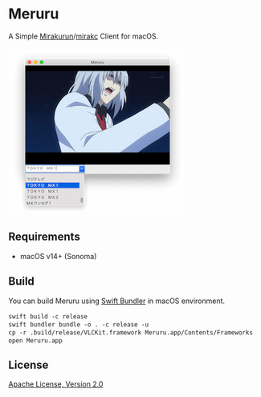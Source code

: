 # Meruru

A Simple [Mirakurun](https://github.com/Chinachu/Mirakurun)/[mirakc](https://github.com/mirakc/mirakc) Client for macOS.

![Meruru](Meruru.png)

## Requirements

- macOS v14+ (Sonoma)

## Build

You can build Meruru using [Swift Bundler](https://swiftbundler.dev/) in macOS environment.

```shell
swift build -c release
swift bundler bundle -o . -c release -u
cp -r .build/release/VLCKit.framework Meruru.app/Contents/Frameworks
open Meruru.app
```

## License

[Apache License, Version 2.0](LICENSE)
